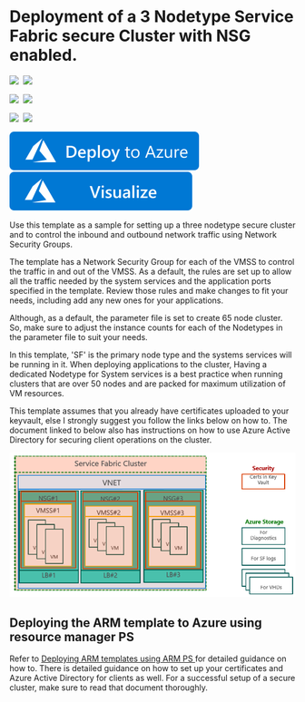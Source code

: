 # Deployment of a 3 Nodetype Service Fabric secure Cluster with NSG enabled.

<IMG SRC="https://azurequickstartsservice.blob.core.windows.net/badges/service-fabric-secure-nsg-cluster-65-node-3-nodetype/PublicLastTestDate.svg" />&nbsp;
<IMG SRC="https://azurequickstartsservice.blob.core.windows.net/badges/service-fabric-secure-nsg-cluster-65-node-3-nodetype/PublicDeployment.svg" />&nbsp;

<IMG SRC="https://azurequickstartsservice.blob.core.windows.net/badges/service-fabric-secure-nsg-cluster-65-node-3-nodetype/FairfaxLastTestDate.svg" />&nbsp;
<IMG SRC="https://azurequickstartsservice.blob.core.windows.net/badges/service-fabric-secure-nsg-cluster-65-node-3-nodetype/FairfaxDeployment.svg" />&nbsp;

<IMG SRC="https://azurequickstartsservice.blob.core.windows.net/badges/service-fabric-secure-nsg-cluster-65-node-3-nodetype/BestPracticeResult.svg" />&nbsp;
<IMG SRC="https://azurequickstartsservice.blob.core.windows.net/badges/service-fabric-secure-nsg-cluster-65-node-3-nodetype/CredScanResult.svg" />&nbsp;

<a href="https://portal.azure.com/#create/Microsoft.Template/uri/https%3A%2F%2Fraw.githubusercontent.com%2FAzure%2Fazure-quickstart-templates%2Fmaster%2Fservice-fabric-secure-nsg-cluster-65-node-3-nodetype%2Fazuredeploy.json" target="_blank">
    <img src="https://raw.githubusercontent.com/Azure/azure-quickstart-templates/master/1-CONTRIBUTION-GUIDE/images/deploytoazure.svg?sanitize=true"/>
</a>
<a href="http://armviz.io/#/?load=https%3A%2F%2Fraw.githubusercontent.com%2FAzure%2Fazure-quickstart-templates%2Fmaster%2Fservice-fabric-secure-nsg-cluster-65-node-3-nodetype%2Fazuredeploy.json" target="_blank">
    <img src="https://raw.githubusercontent.com/Azure/azure-quickstart-templates/master/1-CONTRIBUTION-GUIDE/images/visualizebutton.svg?sanitize=true"/>
</a>

Use this template as a sample for setting up a three nodetype secure cluster and to  control the inbound and outbound network traffic using Network Security Groups. 

The template has a Network Security Group for each of the VMSS to control the traffic in and out of the VMSS. As a default, the rules are set up to allow all the traffic needed by the system services and the application ports specified in the template. Review those rules and make changes to fit your needs, including add any new ones for your applications.

Although, as a default, the parameter file is set to create 65 node cluster. So, make sure to adjust the instance counts for each of the Nodetypes in the parameter file to suit your needs.

In this template, 'SF' is the primary node type and the systems services will be running in it. When deploying applications to the cluster, Having a dedicated Nodetype for System services is a best practice when running clusters that are over 50 nodes and are packed for maximum utilization of VM resources.

This template assumes that you already have certificates uploaded to your keyvault, else I strongly suggest you follow the links below on how to. The document linked to below also has instructions on how to use Azure Active Directory for securing client operations on the cluster. 

![Picture of the cluster resources][NSG]

## Deploying the ARM template to Azure using resource manager PS 

Refer to [Deploying ARM templates using ARM PS ](https://azure.microsoft.com/documentation/articles/service-fabric-cluster-creation-via-arm/) for detailed guidance on how to. There is detailed guidance on how to set up your certificates and Azure Active Directory for clients as well. For a successful setup of a secure cluster, make sure to read that document thoroughly. 


<!--Image references-->
[DownloadTemplate]: ./DownloadTemplate.png
[NSG]: ./NSG1.PNG


